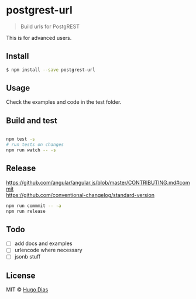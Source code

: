 # postgrest-url 
> Build urls for PostgREST

This is for advanced users.


## Install

```sh
$ npm install --save postgrest-url
```

## Usage
Check the examples and code in the test folder.

## Build and test
```sh

npm test -s
# run tests on changes
npm run watch -- -s
```

## Release
https://github.com/angular/angular.js/blob/master/CONTRIBUTING.md#commit   
https://github.com/conventional-changelog/standard-version

```sh
npm run commmit -- -a
npm run release
```

## Todo
- [ ] add docs and examples
- [ ] urlencode where necessary
- [ ] jsonb stuff   

## License

MIT © [Hugo Dias](http://hugodias.me)

